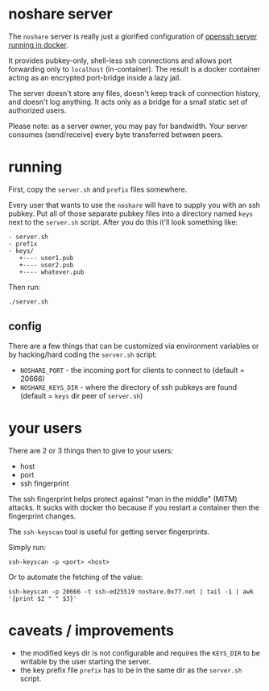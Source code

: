 # noshare server

The `noshare` server is really just a glorified configuration of
[openssh server running in docker](https://hub.docker.com/r/linuxserver/openssh-server).

It provides pubkey-only, shell-less ssh connections and allows port forwarding
only to `localhost` (in-container). The result is a docker container acting as
an encrypted port-bridge inside a lazy jail.

The server doesn't store any files, doesn't keep track of connection history,
and doesn't log anything. It acts only as a bridge for a small static set of
authorized users.

Please note: as a server owner, you may pay for bandwidth. Your server consumes
(send/receive) every byte transferred between peers.

# running

First, copy the `server.sh` and `prefix` files somewhere.

Every user that wants to use the `noshare` will have to supply you with
an ssh pubkey. Put all of those separate pubkey files into a directory named `keys`
next to the `server.sh` script. After you do this it'll look something like:


```
- server.sh
- prefix
- keys/
   +---- user1.pub
   +---- user2.pub
   +---- whatever.pub
```

Then run:

```
./server.sh
```

## config

There are a few things that can be customized via environment
variables or by hacking/hard coding the `server.sh` script:

* `NOSHARE_PORT` - the incoming port for clients to connect to (default = 20666)
* `NOSHARE_KEYS_DIR` - where the directory of ssh pubkeys are found (default = `keys` dir peer of `server.sh`)

# your users

There are 2 or 3 things then to give to your users:

* host 
* port
* ssh fingerprint


The ssh fingerprint helps protect against "man in the middle" (MITM) attacks.
It sucks with docker tho because if you restart a container then the 
fingerprint changes.

The `ssh-keyscan` tool is useful for getting server fingerprints.

Simply run:
```
ssh-keyscan -p <port> <host>
```

Or to automate the fetching of the value:
```
ssh-keyscan -p 20666 -t ssh-ed25519 noshare.0x77.net | tail -1 | awk '{print $2 " " $3}'
```

# caveats / improvements

* the modified keys dir is not configurable and requires the `KEYS_DIR` to be writable
  by the user starting the server.
* the key prefix file `prefix` has to be in the same dir as the `server.sh` script.
